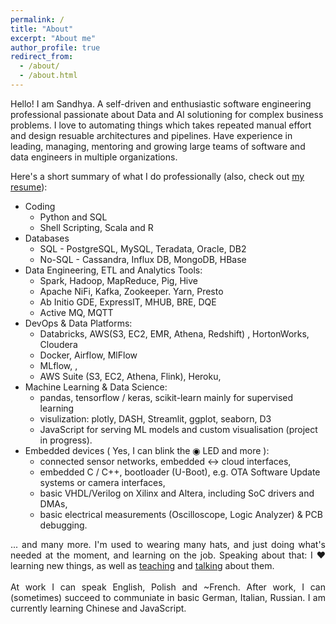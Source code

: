```yaml
---
permalink: /
title: "About"
excerpt: "About me"
author_profile: true
redirect_from: 
  - /about/
  - /about.html
---
```


<p style='text-align: justify;'> 

Hello! I am Sandhya. A	self-driven	and	enthusiastic	software	engineering	professional	passionate about	 Data	 and	 AI solutioning for	 complex	 business	 problems. I love to automating things which takes repeated manual effort and design resuable architectures and pipelines. Have experience in leading, managing, mentoring and growing large teams of software and data engineers in multiple organizations.
</p>


Here's a short summary of what I do professionally (also, check out [my resume](cv/)):
- Coding
  - Python and SQL
  - Shell Scripting, Scala and R
- Databases
  - SQL - PostgreSQL, MySQL, Teradata, Oracle, DB2
  - No-SQL - Cassandra, Influx DB, MongoDB, HBase 
- Data Engineering, ETL and Analytics Tools:
  - Spark, Hadoop, MapReduce, Pig, Hive
  - Apache NiFi, Kafka, Zookeeper. Yarn, Presto
  - Ab Initio GDE, ExpressIT, MHUB, BRE, DQE
  - Active MQ, MQTT
- DevOps & Data Platforms:
  - Databricks, AWS(S3, EC2, EMR, Athena, Redshift) , HortonWorks, Cloudera 
  - Docker, Airflow, MlFlow
  - MLflow, ,
  - AWS Suite (S3, EC2, Athena, Flink), Heroku,
- Machine Learning & Data Science:
  - pandas, tensorflow / keras, scikit-learn mainly for supervised learning
  - visulization: plotly, DASH, Streamlit, ggplot, seaborn, D3
  - JavaScript for serving ML models and custom visualisation (project in progress).
- Embedded devices ( Yes, I can blink the <span class="blinking">&#9673;</span> LED and more ):
  - connected sensor networks, embedded &harr; cloud interfaces,
  - embedded C / C++, bootloader (U-Boot), e.g. OTA Software Update systems or camera interfaces,
  - basic VHDL/Verilog on Xilinx and Altera, including SoC drivers and DMAs,
  - basic electrical measurements (Oscilloscope, Logic Analyzer) & PCB debugging.



<p style='text-align: justify;'> 
... and many more. I'm used to wearing many hats, and just doing what's needed at the moment, and learning on the job. Speaking about that: I &#x2764; learning new things, as well as  <a href="teaching/">teaching</a> and <a href="talks/">talking</a> about them. 
<br>
<br>
At work I can speak English, Polish and ~French. After work, I can (sometimes) succeed to communiate in basic German, Italian, Russian. I am currently learning Chinese and JavaScript.
<br>
</p> 


<style>
.tooltip {
  position: relative;
  display: inline-block;
}

.tooltip .tooltiptext {
  visibility: hidden;
  background-color: black;
  color: #fff;
  text-align: center;
  border-radius: 6px;
  padding: 5px 0;
  
  /* Position the tooltip */
  position: absolute;
  z-index: 1;
  top: -5px;
  left: 105%;
}

.tooltip:hover .tooltiptext {
  visibility: visible;
}

.blinking{
	animation:blinkingText 1.8s infinite;
}
@keyframes blinkingText{
	0%{		color: #000f;	}
	49%{	color: #0006;	}
	50%{	color: #0006;	}
	99%{	color: #0006;	}
	100%{	color: #000f;	}
}
</style>
